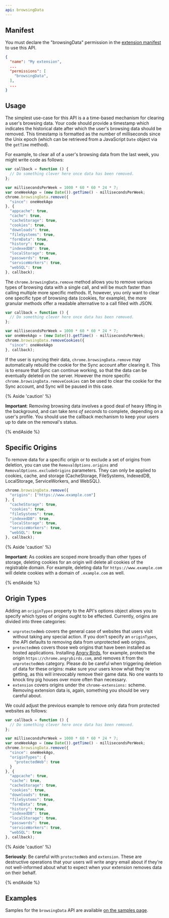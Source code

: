```yaml
---
api: browsingData
---
```


## Manifest

You must declare the "browsingData" permission in the [extension manifest][1] to use this API.

```json
{
  "name": "My extension",
  ...
  "permissions": [
    "browsingData",
  ],
  ...
}
```

## Usage

The simplest use-case for this API is a a time-based mechanism for clearing a user's browsing data.
Your code should provide a timestamp which indicates the historical date after which the user's
browsing data should be removed. This timestamp is formatted as the number of milliseconds since the
Unix epoch (which can be retrieved from a JavaScript `Date` object via the `getTime` method).

For example, to clear all of a user's browsing data from the last week, you might write code as
follows:

```js
var callback = function () {
  // Do something clever here once data has been removed.
};

var millisecondsPerWeek = 1000 * 60 * 60 * 24 * 7;
var oneWeekAgo = (new Date()).getTime() - millisecondsPerWeek;
chrome.browsingData.remove({
  "since": oneWeekAgo
}, {
  "appcache": true,
  "cache": true,
  "cacheStorage": true,
  "cookies": true,
  "downloads": true,
  "fileSystems": true,
  "formData": true,
  "history": true,
  "indexedDB": true,
  "localStorage": true,
  "passwords": true,
  "serviceWorkers": true,
  "webSQL": true
}, callback);
```

The `chrome.browsingData.remove` method allows you to remove various types of browsing data with a
single call, and will be much faster than calling multiple more specific methods. If, however, you
only want to clear one specific type of browsing data (cookies, for example), the more granular
methods offer a readable alternative to a call filled with JSON.

```js
var callback = function () {
  // Do something clever here once data has been removed.
};

var millisecondsPerWeek = 1000 * 60 * 60 * 24 * 7;
var oneWeekAgo = (new Date()).getTime() - millisecondsPerWeek;
chrome.browsingData.removeCookies({
  "since": oneWeekAgo
}, callback);
```

If the user is syncing their data, `chrome.browsingData.remove` may automatically rebuild the cookie
for the Sync account after clearing it. This is to ensure that Sync can continue working, so that
the data can be eventually deleted on the server. However the more specific
`chrome.browsingData.removeCookies` can be used to clear the cookie for the Sync account, and Sync
will be paused in this case.

{% Aside 'caution' %}

**Important**: Removing browsing data involves a good deal of heavy lifting in the background, and
can take _tens of seconds_ to complete, depending on a user's profile. You should use the callback
mechanism to keep your users up to date on the removal's status.

{% endAside %}

## Specific Origins

To remove data for a specific origin or to exclude a set of origins from deletion, you can use the
`RemovalOptions.origins` and `RemovalOptions.excludeOrigins` parameters. They can only be applied to
cookies, cache, and storage (CacheStorage, FileSystems, IndexedDB, LocalStorage, ServiceWorkers, and
WebSQL).

```js
chrome.browsingData.remove({
  "origins": ["https://www.example.com"]
}, {
  "cacheStorage": true,
  "cookies": true,
  "fileSystems": true,
  "indexedDB": true,
  "localStorage": true,
  "serviceWorkers": true,
  "webSQL": true
}, callback);
```

{% Aside 'caution' %}

**Important**: As cookies are scoped more broadly than other types of storage, deleting cookies for
an origin will delete all cookies of the registrable domain. For example, deleting data for
`https://www.example.com` will delete cookies with a domain of `.example.com` as well.

{% endAside %}

## Origin Types

Adding an `originTypes` property to the API's options object allows you to specify which types of
origins ought to be effected. Currently, origins are divided into three categories:

- `unprotectedWeb` covers the general case of websites that users visit without taking any special
  action. If you don't specify an `originTypes`, the API defaults to removing data from unprotected
  web origins.
- `protectedWeb` covers those web origins that have been installed as hosted applications.
  Installing [Angry Birds][2], for example, protects the origin `https://chrome.angrybirds.com`, and
  removes it from the `unprotectedWeb` category. Please do be careful when triggering deletion of
  data for these origins: make sure your users know what they're getting, as this will irrevocably
  remove their game data. No one wants to knock tiny pig houses over more often than necessary.
- `extension` covers origins under the `chrome-extensions:` scheme. Removing extension data is,
  again, something you should be very careful about.

We could adjust the previous example to remove only data from protected websites as follows:

```js
var callback = function () {
  // Do something clever here once data has been removed.
};

var millisecondsPerWeek = 1000 * 60 * 60 * 24 * 7;
var oneWeekAgo = (new Date()).getTime() - millisecondsPerWeek;
chrome.browsingData.remove({
  "since": oneWeekAgo,
  "originTypes": {
    "protectedWeb": true
  }
}, {
  "appcache": true,
  "cache": true,
  "cacheStorage": true,
  "cookies": true,
  "downloads": true,
  "fileSystems": true,
  "formData": true,
  "history": true,
  "indexedDB": true,
  "localStorage": true,
  "passwords": true,
  "serviceWorkers": true,
  "webSQL": true
}, callback);
```

{% Aside 'caution' %}

**Seriously**: Be careful with `protectedWeb` and `extension`. These are destructive operations that
your users will write angry email about if they're not well-informed about what to expect when your
extension removes data on their behalf.

{% endAside %}

## Examples

Samples for the `browsingData` API are available [on the samples page][3].

[1]: /docs/extensions/mv3/manifest
[2]: https://chrome.google.com/webstore/detail/aknpkdffaafgjchaibgeefbgmgeghloj
[3]: /docs/extensions/mv2/samples#search:browsingData
